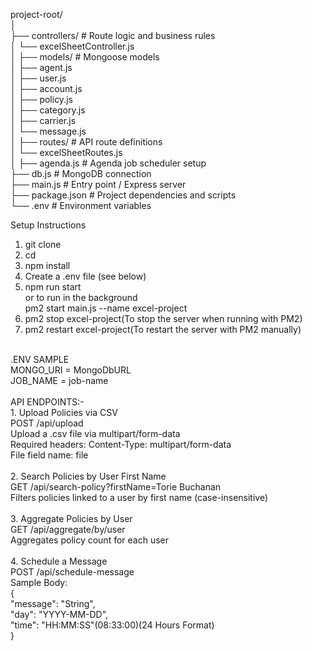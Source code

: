 project-root/<br>
│<br>
├── controllers/            # Route logic and business rules<br>
│   └── excelSheetController.js<br>
│
├── models/                 # Mongoose models<br>
│   ├── agent.js<br>
│   ├── user.js<br>
│   ├── account.js<br>
│   ├── policy.js<br>
│   ├── category.js<br>
│   ├── carrier.js<br>
│   └── message.js<br>
│
├── routes/                 # API route definitions<br>
│   └── excelSheetRoutes.js<br>
│
├── agenda.js              # Agenda job scheduler setup<br>
├── db.js                  # MongoDB connection<br>
├── main.js                # Entry point / Express server<br>
├── package.json           # Project dependencies and scripts<br>
└── .env                   # Environment variables<br>

Setup Instructions<br>
1. git clone <repo-url><br>
2. cd <project-folder><br>
3. npm install<br>
4. Create a .env file (see below)<br>
5. npm run start<br>
   or to run in the background<br>
   pm2 start main.js --name excel-project<br>
6. pm2 stop excel-project(To stop the server when running with PM2)<br>
7. pm2 restart excel-project(To restart the server with PM2 manually)<br>
<br>
.ENV SAMPLE <br>
MONGO_URI = MongoDbURL<br>
JOB_NAME = job-name<br>
<br>
API ENDPOINTS:-<br>
1. Upload Policies via CSV<br>
    POST /api/upload<br>
    Upload a .csv file via multipart/form-data<br>
    Required headers: Content-Type: multipart/form-data<br>
    File field name: file<br>
<br>
2. Search Policies by User First Name<br>
    GET /api/search-policy?firstName=Torie Buchanan<br>
    Filters policies linked to a user by first name (case-insensitive)<br>
<br>
3. Aggregate Policies by User<br>
    GET /api/aggregate/by/user<br>
    Aggregates policy count for each user<br>
<br>
4. Schedule a Message<br>
    POST /api/schedule-message<br>
    Sample Body:<br>
    {   <br>
        "message": "String",<br>
        "day": "YYYY-MM-DD",<br>
        "time": "HH:MM:SS"(08:33:00)(24 Hours Format)<br>
    }<br>
